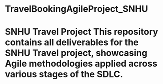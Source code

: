 # TravelBookingAgileProject_SNHU
# SNHU Travel Project This repository contains all deliverables for the SNHU Travel project, showcasing Agile methodologies applied across various stages of the SDLC.
